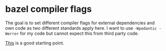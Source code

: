 bazel compiler flags
====================

The goal is to set different compiler flags for external dependencies and 
own code as two different standards apply here. I want to use 
`-Wpedantic -Werror` for my code but cannot expect this from third party 
code.

[This](https://stackoverflow.com/questions/63588902/in-bazel-how-to-prevent-some-c-compiler-flags-from-passing-to-external-depend) is a good starting point.